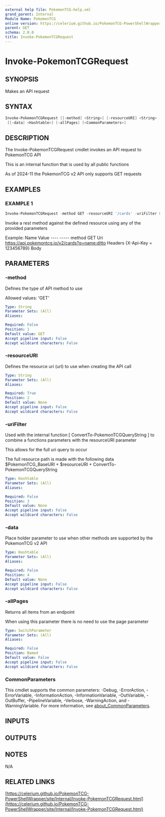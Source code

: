 ```yaml
---
external help file: PokemonTCG-help.xml
grand_parent: Internal
Module Name: PokemonTCG
online version: https://celerium.github.io/PokemonTCG-PowerShellWrapper/site/Internal/Invoke-PokemonTCGRequest.html
parent: GET
schema: 2.0.0
title: Invoke-PokemonTCGRequest
---
```


# Invoke-PokemonTCGRequest

## SYNOPSIS
Makes an API request

## SYNTAX

```powershell
Invoke-PokemonTCGRequest [[-method] <String>] [-resourceURI] <String> [[-uriFilter] <Hashtable>]
 [[-data] <Hashtable>] [-allPages] [<CommonParameters>]
```

## DESCRIPTION
The Invoke-PokemonTCGRequest cmdlet invokes an API request to PokemonTCG API

This is an internal function that is used by all public functions

As of 2024-11 the PokemonTCG v2 API only supports GET requests

## EXAMPLES

### EXAMPLE 1
```powershell
Invoke-PokemonTCGRequest -method GET -resourceURI '/cards' -uriFilter $uriFilter
```

Invoke a rest method against the defined resource using any of the provided parameters

Example:
    Name                           Value
    ----                           -----
    method                         GET
    Uri                            https://api.pokemontcg.io/v2/cards?q=name:ditto
    Headers                        {X-Api-Key = 123456789}
    Body

## PARAMETERS

### -method
Defines the type of API method to use

Allowed values:
'GET'

```yaml
Type: String
Parameter Sets: (All)
Aliases:

Required: False
Position: 1
Default value: GET
Accept pipeline input: False
Accept wildcard characters: False
```

### -resourceURI
Defines the resource uri (url) to use when creating the API call

```yaml
Type: String
Parameter Sets: (All)
Aliases:

Required: True
Position: 2
Default value: None
Accept pipeline input: False
Accept wildcard characters: False
```

### -uriFilter
Used with the internal function \[ ConvertTo-PokemonTCGQueryString \] to combine
a functions parameters with the resourceURI parameter

This allows for the full uri query to occur

The full resource path is made with the following data
$PokemonTCG_BaseURI + $resourceURI + ConvertTo-PokemonTCGQueryString

```yaml
Type: Hashtable
Parameter Sets: (All)
Aliases:

Required: False
Position: 3
Default value: None
Accept pipeline input: False
Accept wildcard characters: False
```

### -data
Place holder parameter to use when other methods are supported
by the PokemonTCG v2 API

```yaml
Type: Hashtable
Parameter Sets: (All)
Aliases:

Required: False
Position: 4
Default value: None
Accept pipeline input: False
Accept wildcard characters: False
```

### -allPages
Returns all items from an endpoint

When using this parameter there is no need to use the page parameter

```yaml
Type: SwitchParameter
Parameter Sets: (All)
Aliases:

Required: False
Position: Named
Default value: False
Accept pipeline input: False
Accept wildcard characters: False
```

### CommonParameters
This cmdlet supports the common parameters: -Debug, -ErrorAction, -ErrorVariable, -InformationAction, -InformationVariable, -OutVariable, -OutBuffer, -PipelineVariable, -Verbose, -WarningAction, and -WarningVariable. For more information, see [about_CommonParameters](http://go.microsoft.com/fwlink/?LinkID=113216).

## INPUTS

## OUTPUTS

## NOTES
N/A

## RELATED LINKS

[https://celerium.github.io/PokemonTCG-PowerShellWrapper/site/Internal/Invoke-PokemonTCGRequest.html](https://celerium.github.io/PokemonTCG-PowerShellWrapper/site/Internal/Invoke-PokemonTCGRequest.html)

